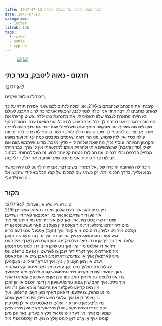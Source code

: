 ```yaml
---
title: 1947-07-13 סוניה נוזפת ברבקה על משלוח חבילות
date: 1947-07-13
categories:
  - letter
litvak: 126
tags:
  - rivka
  - sonia
  - cyprus
---
```


<figure class="half">
    <a  href="/pupko-papers/assets/images/1947-07-13-miriam-1.jpg">
    <img src="/pupko-papers/assets/images/1947-07-13-miriam-1.jpg"></a>
    <a  href="/pupko-papers/assets/images/1947-07-13-miriam-2.jpg">
    <img src="/pupko-papers/assets/images/1947-07-13-miriam-2.jpg"></a>
</figure>

## תרגום - נאוה ליטבק, בעריכתי
13/7/1947

ריבה'לה ווולוול היקרים,

קיבלתי את המכתב שכתבתם ב-21/6.
אני יכולה לכתוב לכם שאני אסירת תודה על כך שאתם כותבים לי.
דבר אחד אני יכולה לומר לכם, שעכשיו אני צריכה לריב אתכם. לעולם לא הייתי מתארת לעצמי שלא 
תאמיני לי. את מתנהגת כמו ילדה. פשוט קראתי את המכתב ברוגז. כי אני כותבת לך בכל מכתב 
שיש לנו הכל. אני מוצאת עצה. תמורת כסף מקבלים מה שצריך. אני מבקשת אותך שלא תשלחי לי 
שום דבר אם אינך רוצה להרגיז אותי. אני צריכה להסביר לך שקורה שזה הולך לאיבוד ועוד בנוסף 
לזה צריך לזה זמן וזה עולה כסף ואין לזה שימוש. אני הרי רואה שאנשים מקבלים כמה עוגיות ועוד 
משהו והקרטון המיותר. ונוסף לכך, מה שאת שלחת לי – סדין ומגבת. מדוע אשתמש בהם אם יש 
לי [סדין ומגבת] שמשמשים אותי ולהחזיק אותם למראשותי אין לי צורך.
כבר הייתי מספיק בדרכים ובלי דברים. עם חבילות קטנות קל יותר לנוע.
זה מעל לכוחותי. לסחוב חבילות צריך כוחות. אני מרוצה שאני סוחבת את רגלי, די לי בזה. 

ריבה'לה האהובה והיקרה שלי, אל תמהרי בשום דבר. אם יהיה לך גם לנו יהיה כאשר נבוא אלייך. 
בדרך הכל מיותר. רק כשמגיעים למקום של קבע הכל בא לידי שימוש.  אל תכעסי?1 עלי...


## מקור
טײַערע ריוועלע און וועלוול,                                                                               13/7/1947  
דײַן בריוו האׇב איך דערהאַלטן וואׇס דו האׇסט געשריבן 21/6.  
איך קען דיר שרײַבן אַז איך בין דאַנקבאַר פֿאַר דײַן שרײַבן  
וואׇס דו שרײַבסט מיר. איין זאַך קען איך דיר זאׇגן אַז הײַנט מוז איך  
מיט דיר דורכווערטלען זיך. איך וואׇלט קיין מאׇל ניט פֿאׇר געשטעלט אַז דו  
זאׇלסט מיר ניט גלויבן. דו טוסט ווי א קינד. איך (האׇב) אׇפּגעלייענט דעם בריוו  
מיט פֿאַרדרוס פּשוט. אַז איך שרײַב דיר אין יעדן בריוו אַז מיר האׇבן  
אַלעס. איך גיב זיך אַן עצה. פֿאַר געלט קריגט מען וואׇס מען דאַרף. איך בעט  
דיר אַז דו זאׇלסט מיר קיין זאַך ניט שיקן אויב דו ווילסט ניט אׇנטאׇן  
מיר פֿאַרדרוס. איך דאַרף דיר געבן צו פֿאַרשטיין אַז עס טרעפֿט  עס  
גייט פֿאַרפֿאַלן אויך און צודערצו דאַרפֿמען האׇבן צײַט און עס קאׇסט  
געלט און מען האׇט קיין נוץ. איך זע דאׇך ווי לײַטן באַקומען  
עטלעכע קיכעלעך מיט נאׇך עפּעס און דאׇס איבעריקע טאַקטור  
און ווײַטער וואׇס דו האׇסט מיר ארויסגעשיקט אַ לײַלעך מיט האַנטעך.  
צו וואׇס מ'נוצט עס אַז איך האׇב צום נוצן און צו האַלטן צוקאׇפּנס דאַרף  
איך נישט. איך האׇב שוין גענוג געזען/געוועזן אין דער וועגנס און אׇן זאַכן  
און מיט קליינע פּעקלעך איז גרינגער צו באַוועגן זיך. ניט  
מײַנע כוחות, צו שלעפּן די פּעק דאַרף מען האׇבן קרעפֿטן. איך  
בין צופֿרידן אז איך שלעפּ מײַנע פֿיס, איז מיר אויך גענוג.  
מײַן ליבע און טײַערע ריוועלע, דו זאלסט ניט איילן מיט קיין  
זאַך. אַז דו וועסט האׇבן, וועלן מיר אויך האׇבן ווען מיר וועלען  
קומען צו אײַך. אין דער וועגינס איז אַלץ איבעריק, נאׇר ווען מען  
קומט אויף אַן אׇרט דאַן קומט אַלץ צו נוץ. דו זאׇלסט אויף מיר  


